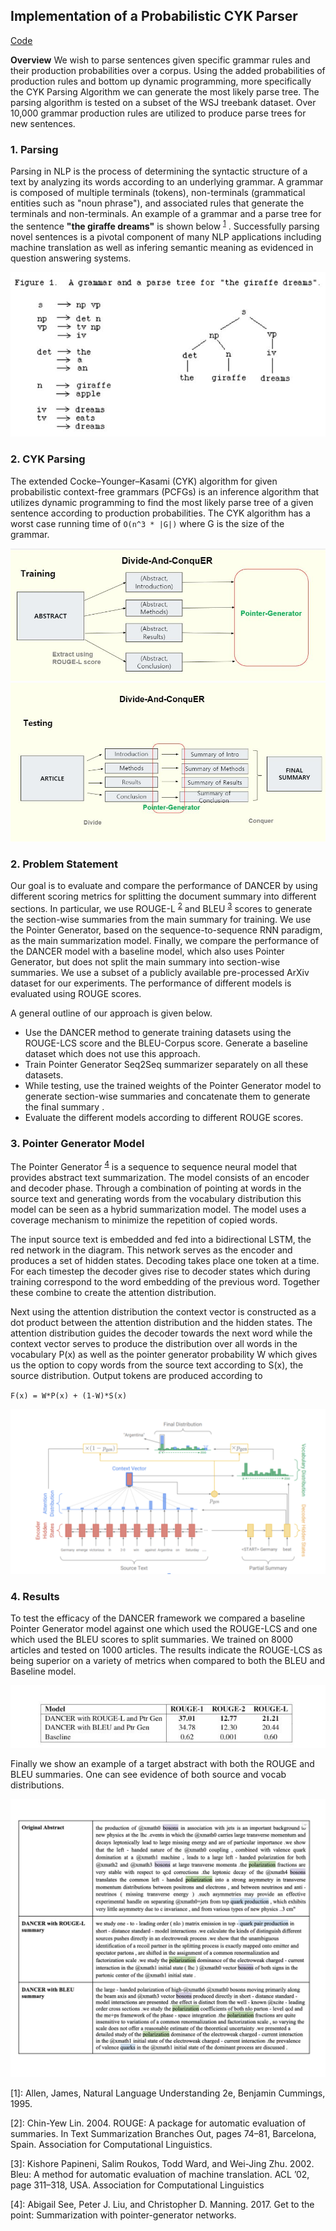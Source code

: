 ## Implementation of a Probabilistic CYK Parser

[Code](https://github.com/ls5122/CYKParser)

**Overview** We wish to parse sentences given specific grammar rules and their production probabilities over a corpus. Using the added probabilities of production rules and bottom up dynamic programming, more specifically the CYK Parsing Algorithm we can generate the most likely parse tree. The parsing algorithm is tested on a subset of the WSJ treebank dataset. Over 10,000 grammar production rules are utilized to produce parse trees for new sentences.


### 1. Parsing

Parsing in NLP is the process of determining the syntactic structure of a text by analyzing its words according to an underlying grammar. A grammar is composed of multiple terminals (tokens), non-terminals (grammatical entities such as "noun phrase"), and associated rules that generate the terminals and non-terminals. An example of a grammar and a parse tree for the sentence **"the giraffe dreams"** is shown below <sup>[1](#parse_example)</sup> . Successfully parsing novel sentences is a pivotal component of many NLP applications including machine translation  as well as infering semantic meaning as evidenced in question answering systems. 


<img src="images/ParseTreeExample.JPG?raw=true"/>

### 2. CYK Parsing

The extended Cocke–Younger–Kasami (CYK) algorithm for given probabilistic context-free grammars (PCFGs) is an inference algorithm that utilizes dynamic programming to find the most likely parse tree of a given sentence according to production probabilities. The CYK algorithm has a worst case running time of ``O(n^3 * |G|)`` where G is the size of the grammar. 

<img src="images/dancer_training.JPG?raw=true"/>

<br>

<img src="images/dancer_testing.JPG?raw=true"/>


### 2. Problem Statement

Our goal is to evaluate and compare the performance of DANCER by using different scoring metrics for splitting the document summary into different sections. In particular, we use ROUGE-L <sup>[2](#rouge)</sup> and BLEU <sup>[3](#bleu)</sup> scores to generate the section-wise summaries from the main summary for training. We use the Pointer Generator, based on the sequence-to-sequence RNN paradigm, as the main summarization model. Finally, we compare the performance of the DANCER model with a baseline model, which also uses Pointer Generator, but does not split the main summary into section-wise summaries. We use a subset of a publicly available pre-processed ArXiv dataset for our experiments. The performance of different models is evaluated using ROUGE scores. 

A general outline of our approach is given below. 

* Use the DANCER method to generate training datasets using the ROUGE-LCS score and the BLEU-Corpus score. Generate a baseline dataset which does not use this approach.
* Train Pointer Generator Seq2Seq summarizer separately on all these datasets. 
* While testing, use the trained weights of the Pointer Generator model to generate section-wise summaries and concatenate them to generate the final summary .
* Evaluate the different models according to different ROUGE scores.

### 3. Pointer Generator Model

The Pointer Generator <sup>[4](#pointer)</sup> is a sequence to sequence neural model that provides abstract text summarization. The model consists of an encoder and decoder phase. Through a combination of pointing at words in the source text and generating words from the vocabulary distribution this model can be seen as a hybrid summarization model. The model uses a coverage mechanism to minimize the repetition of copied words. 

The input source text is embedded and fed into a bidirectional LSTM, the red network in the diagram. This network serves as the encoder and produces a set of hidden states. Decoding takes place one token at a time. For each timestep the decoder gives rise to decoder states which during training correspond to the word embedding of the previous word. Together these combine to create the attention distribution.

Next using the attention distribution the context vector is constructed as a dot product between the attention distribution and the hidden states. The attention distribution guides the decoder towards the next word while the context vector serves to produce the distribution over all words in the vocabulary P(x) as well as the pointer generator probability W which gives us the option to copy words from the source text according to  S(x), the source distribution. Output tokens are produced according to

``F(x) = W*P(x) + (1-W)*S(x)`` 


<img src="images/white_ptr_gen.png?raw=true"/>


### 4. Results

To test the efficacy of the DANCER framework we compared a baseline Pointer Generator model against one which used the ROUGE-LCS and one which used the BLEU scores to split summaries. We trained on 8000 articles and tested on 1000 articles. The results indicate the ROUGE-LCS as being superior on a variety of metrics when compared to both the BLEU and Baseline model.

<img src="images/summary_comparison2.jpg?raw=true"/>


Finally we show an example of a target abstract with both the ROUGE and BLEU summaries. One can see evidence of both source and vocab distributions.

<img src="images/summary_example.png?raw=true"/>

<a name="parse_example">[1]</a>: Allen, James, Natural Language Understanding 2e, Benjamin Cummings, 1995. 

<a name="rouge">[2]</a>: Chin-Yew  Lin.  2004.   ROUGE:  A  package  for  automatic evaluation of summaries.  In Text Summarization Branches Out, pages 74–81, Barcelona, Spain. Association for Computational Linguistics.

<a name="bleu">[3]</a>: Kishore Papineni, Salim Roukos, Todd Ward, and Wei-Jing  Zhu.  2002. Bleu:  A  method  for  automatic evaluation of machine translation.  ACL ’02,  page 311–318, USA. Association for Computational Linguistics

<a name="pointer">[4]</a>: Abigail See, Peter J. Liu, and Christopher D. Manning. 2017. Get to the point: Summarization with pointer-generator networks.
